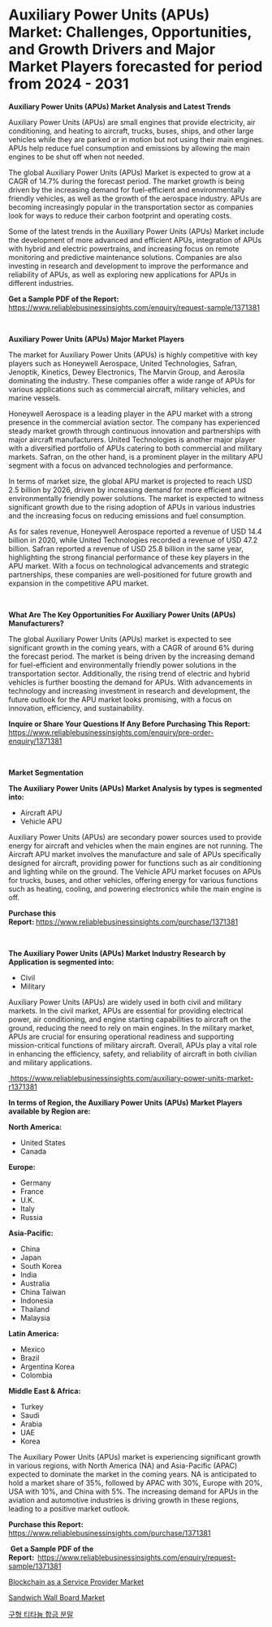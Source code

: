 <p><h1>Auxiliary Power Units (APUs) Market: Challenges, Opportunities, and Growth Drivers and Major Market Players forecasted for period from 2024 - 2031</h1></p><p><strong>Auxiliary Power Units (APUs) Market Analysis and Latest Trends</strong></p>
<p><p>Auxiliary Power Units (APUs) are small engines that provide electricity, air conditioning, and heating to aircraft, trucks, buses, ships, and other large vehicles while they are parked or in motion but not using their main engines. APUs help reduce fuel consumption and emissions by allowing the main engines to be shut off when not needed.</p><p>The global Auxiliary Power Units (APUs) Market is expected to grow at a CAGR of 14.7% during the forecast period. The market growth is being driven by the increasing demand for fuel-efficient and environmentally friendly vehicles, as well as the growth of the aerospace industry. APUs are becoming increasingly popular in the transportation sector as companies look for ways to reduce their carbon footprint and operating costs.</p><p>Some of the latest trends in the Auxiliary Power Units (APUs) Market include the development of more advanced and efficient APUs, integration of APUs with hybrid and electric powertrains, and increasing focus on remote monitoring and predictive maintenance solutions. Companies are also investing in research and development to improve the performance and reliability of APUs, as well as exploring new applications for APUs in different industries.</p></p>
<p><strong>Get a Sample PDF of the Report:&nbsp;</strong> <a href="https://www.reliablebusinessinsights.com/enquiry/request-sample/1371381">https://www.reliablebusinessinsights.com/enquiry/request-sample/1371381</a></p>
<p>&nbsp;</p>
<p><strong>Auxiliary Power Units (APUs) Major Market Players</strong></p>
<p><p>The market for Auxiliary Power Units (APUs) is highly competitive with key players such as Honeywell Aerospace, United Technologies, Safran, Jenoptik, Kinetics, Dewey Electronics, The Marvin Group, and Aerosila dominating the industry. These companies offer a wide range of APUs for various applications such as commercial aircraft, military vehicles, and marine vessels.</p><p>Honeywell Aerospace is a leading player in the APU market with a strong presence in the commercial aviation sector. The company has experienced steady market growth through continuous innovation and partnerships with major aircraft manufacturers. United Technologies is another major player with a diversified portfolio of APUs catering to both commercial and military markets. Safran, on the other hand, is a prominent player in the military APU segment with a focus on advanced technologies and performance.</p><p>In terms of market size, the global APU market is projected to reach USD 2.5 billion by 2026, driven by increasing demand for more efficient and environmentally friendly power solutions. The market is expected to witness significant growth due to the rising adoption of APUs in various industries and the increasing focus on reducing emissions and fuel consumption.</p><p>As for sales revenue, Honeywell Aerospace reported a revenue of USD 14.4 billion in 2020, while United Technologies recorded a revenue of USD 47.2 billion. Safran reported a revenue of USD 25.8 billion in the same year, highlighting the strong financial performance of these key players in the APU market. With a focus on technological advancements and strategic partnerships, these companies are well-positioned for future growth and expansion in the competitive APU market.</p></p>
<p>&nbsp;</p>
<p><strong>What Are The Key Opportunities For Auxiliary Power Units (APUs) Manufacturers?</strong></p>
<p><p>The global Auxiliary Power Units (APUs) market is expected to see significant growth in the coming years, with a CAGR of around 6% during the forecast period. The market is being driven by the increasing demand for fuel-efficient and environmentally friendly power solutions in the transportation sector. Additionally, the rising trend of electric and hybrid vehicles is further boosting the demand for APUs. With advancements in technology and increasing investment in research and development, the future outlook for the APU market looks promising, with a focus on innovation, efficiency, and sustainability.</p></p>
<p><strong>Inquire or Share Your Questions If Any Before Purchasing This Report:</strong> <a href="https://www.reliablebusinessinsights.com/enquiry/pre-order-enquiry/1371381">https://www.reliablebusinessinsights.com/enquiry/pre-order-enquiry/1371381</a></p>
<p>&nbsp;</p>
<p><strong>Market Segmentation</strong></p>
<p><strong>The Auxiliary Power Units (APUs) Market Analysis by types is segmented into:</strong></p>
<p><ul><li>Aircraft APU</li><li>Vehicle APU</li></ul></p>
<p><p>Auxiliary Power Units (APUs) are secondary power sources used to provide energy for aircraft and vehicles when the main engines are not running. The Aircraft APU market involves the manufacture and sale of APUs specifically designed for aircraft, providing power for functions such as air conditioning and lighting while on the ground. The Vehicle APU market focuses on APUs for trucks, buses, and other vehicles, offering energy for various functions such as heating, cooling, and powering electronics while the main engine is off.</p></p>
<p><strong>Purchase this Report:&nbsp;</strong><a href="https://www.reliablebusinessinsights.com/purchase/1371381">https://www.reliablebusinessinsights.com/purchase/1371381</a></p>
<p>&nbsp;</p>
<p><strong>The Auxiliary Power Units (APUs) Market Industry Research by Application is segmented into:</strong></p>
<p><ul><li>Civil</li><li>Military</li></ul></p>
<p><p>Auxiliary Power Units (APUs) are widely used in both civil and military markets. In the civil market, APUs are essential for providing electrical power, air conditioning, and engine starting capabilities to aircraft on the ground, reducing the need to rely on main engines. In the military market, APUs are crucial for ensuring operational readiness and supporting mission-critical functions of military aircraft. Overall, APUs play a vital role in enhancing the efficiency, safety, and reliability of aircraft in both civilian and military applications.</p></p>
<p><a href="https://www.reliablebusinessinsights.com/auxiliary-power-units-market-r1371381">&nbsp;https://www.reliablebusinessinsights.com/auxiliary-power-units-market-r1371381</a></p>
<p><strong>In terms of Region, the Auxiliary Power Units (APUs) Market Players available by Region are:</strong></p>
<p>
    <p> <strong> North America: </strong>
        <ul>
            <li>United States</li>
            <li>Canada</li>
        </ul>
        </p> 
    <p> <strong> Europe: </strong>
        <ul>
            <li>Germany</li>
            <li>France</li>
            <li>U.K.</li>
            <li>Italy</li>
            <li>Russia</li>
        </ul>
        </p> 
    <p> <strong> Asia-Pacific: </strong>
        <ul>
            <li>China</li>
            <li>Japan</li>
            <li>South Korea</li>
            <li>India</li>
            <li>Australia</li>
            <li>China Taiwan</li>
            <li>Indonesia</li>
            <li>Thailand</li>
            <li>Malaysia</li>
        </ul>
        </p> 
    <p> <strong> Latin America: </strong>
        <ul>
            <li>Mexico</li>
            <li>Brazil</li>
            <li>Argentina Korea</li>
            <li>Colombia</li>
        </ul>
        </p> 
    <p> <strong> Middle East & Africa: </strong>
        <ul>
            <li>Turkey</li>
            <li>Saudi</li>
            <li>Arabia</li>
            <li>UAE</li>
            <li>Korea</li>
        </ul>
    </p>
    </p>
<p><p>The Auxiliary Power Units (APUs) market is experiencing significant growth in various regions, with North America (NA) and Asia-Pacific (APAC) expected to dominate the market in the coming years. NA is anticipated to hold a market share of 35%, followed by APAC with 30%, Europe with 20%, USA with 10%, and China with 5%. The increasing demand for APUs in the aviation and automotive industries is driving growth in these regions, leading to a positive market outlook.</p></p>
<p><strong>Purchase this Report: </strong><a href="https://www.reliablebusinessinsights.com/purchase/1371381">https://www.reliablebusinessinsights.com/purchase/1371381</a></p>
<p>&nbsp;<strong>Get a Sample PDF of the Report:&nbsp;&nbsp;</strong><a href="https://www.reliablebusinessinsights.com/enquiry/request-sample/1371381">https://www.reliablebusinessinsights.com/enquiry/request-sample/1371381</a></p>
<p><strong></strong></p>
<p><p><a href="https://www.linkedin.com/pulse/decoding-blockchain-service-provider-market-metrics-share-dntqe?trackingId=Gg1yuXCatBSPsGfxIPGZPQ%3D%3D">Blockchain as a Service Provider Market</a></p><p><a href="https://www.linkedin.com/pulse/sandwich-wall-board-market-size-trends-complete-industry-o9iee?trackingId=X5lfauq4WMPJPW3BPoaLTg%3D%3D">Sandwich Wall Board Market</a></p><p><a href="https://medium.com/@howaoole34545/%EA%B5%AC-%ED%98%95%ED%83%9C-%ED%8B%B0%ED%83%80%EB%8A%84-%ED%95%A9%EA%B8%88-%EB%B6%84%EB%A7%90-%EC%8B%9C%EC%9E%A5-%EC%A1%B0%EC%82%AC-%EB%B3%B4%EA%B3%A0%EC%84%9C-%EA%B7%B8-%EC%97%AD%EC%82%AC-%EB%B0%8F-2024%EB%85%84%EB%B6%80%ED%84%B0-2031%EB%85%84%EA%B9%8C%EC%A7%80%EC%9D%98-%EC%98%88%EC%B8%A1-14a3122b4870">구형 티타늄 합금 분말</a></p></p>
